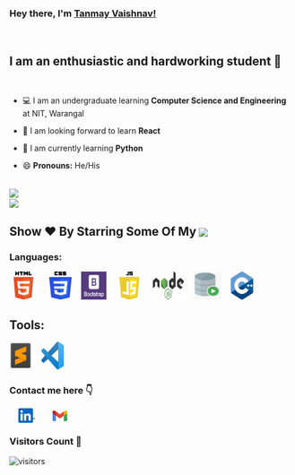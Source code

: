 ### Hey there, I'm [Tanmay Vaishnav!](https://github.com/Tanmay021)

<br>

## I am an enthusiastic and hardworking student :slightly_smiling_face:

<br>

- :computer: I am an undergraduate learning **Computer Science and Engineering** at NIT, Warangal

- :seedling: I am looking forward to learn **React**

- :iphone: I am currently learning **Python**

- :smile: **Pronouns:** He/His

<br>

<a href="https://github-readme-stats.vercel.app/api?username=Tanmay021&show_icons=true&theme=dracula">
  <img align="center" src="https://github-readme-stats.vercel.app/api?username=Tanmay021&show_icons=true&theme=dracula&custom_title=My GitHub Stats" />
</a>
<br>
<a href="https://github-readme-stats.vercel.app/api/top-langs/?username=Tanmay021&layout=compact&langs_count=8">
  <img align="center" src="https://github-readme-stats.vercel.app/api/top-langs/?username=GargSamarth&layout=compact&langs_count=10&theme=dracula" />
</a>

<h2 align="left">Show ❤️ By Starring Some Of My <a href='https://github.com/GargSamarth?tab=repositories'><img align='center'  height="24" src="https://img.shields.io/badge/Repos!😊-lightpink.svg?&style=for-the-badge&logo=shruti-mayank&logoColor=blue" /></a></h2>

### Languages:

<p align="left">
  <img src="https://github.com/GargSamarth/GargSamarth/blob/main/assets/html.png" alt="html" width="50" height="50" style="padding-right: 5px;" /> &nbsp;&nbsp;
  <img src="https://github.com/GargSamarth/GargSamarth/blob/main/assets/css.png" alt="css" width="40" height="50" style="padding-right: 5px;" />&nbsp;&nbsp;
  <img src="https://github.com/GargSamarth/GargSamarth/blob/main/assets/bootstrap.png" alt="Bootstrap" width="45" height="50" style="padding-right: 5px;" />&nbsp;&nbsp; 
  <img src="https://github.com/GargSamarth/GargSamarth/blob/main/assets/js.png" alt="Javascript" width="50" height="50" style="padding-right: 5px;" />&nbsp;&nbsp;
  <img src="https://github.com/GargSamarth/GargSamarth/blob/main/assets/node.png" alt="Node Js" width="55" height="50" style="padding-right: 5px;" />&nbsp;&nbsp;
  <img src="https://github.com/GargSamarth/GargSamarth/blob/main/assets/o_sql.png" alt="Oraclesql" width="50" height="50" style="padding-right: 5px;" />&nbsp;&nbsp;
  <img src="https://github.com/GargSamarth/GargSamarth/blob/main/assets/c++.png" alt="C++" width="40" height="50" style="padding-right: 5px;" />&nbsp;&nbsp;
</p>

## Tools:

<p align="left">
  <img src="https://github.com/GargSamarth/GargSamarth/blob/main/assets/sublime_text.jpg" alt="sublime_text" width="40" height="50" style="padding-right: 5px;" />&nbsp;&nbsp; 
  <img src="https://github.com/GargSamarth/GargSamarth/blob/main/assets/vscode.png" alt="vscode" width="40" height="50" style="padding-right: 5px;" />&nbsp;&nbsp;
</p>

### Contact me here :point_down:

&nbsp; &nbsp; <a href="https://www.linkedin.com/in/samarth-garg-a89511194/">
<img align="center" width="26px" src="https://github.com/GargSamarth/GargSamarth/blob/main/assets/linkedin.jpeg" />
</a> &nbsp; &nbsp; &nbsp; &nbsp;
<a href="mailto:samarthgarg0901@gmail.com">
<img align="center" width="26px" src="https://github.com/GargSamarth/GargSamarth/blob/main/assets/gmail.png" />
</a>
<br>

### Visitors Count :eyes:

![visitors](https://visitor-badge.glitch.me/badge?page_id=GargSamarth)
